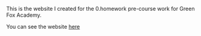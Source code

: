 This is the website I created for the 0.homework pre-course work for Green Fox Academy.

You can see the website [here](https://bran-mot.github.io/ "My Tony Stark Site")
